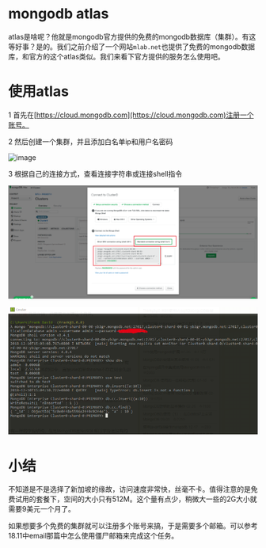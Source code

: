 # mongodb atlas
atlas是啥呢？他就是mongodb官方提供的免费的mongodb数据库（集群）。有这等好事？是的。我们之前介绍了一个网站`mlab.net`也提供了免费的mongodb数据库，和官方的这个atlas类似。我们来看下官方提供的服务怎么使用吧。
# 使用atlas
1 首先在[https://cloud.mongodb.com](https://cloud.mongodb.com)注册一个账号。

2 然后创建一个集群，并且添加白名单ip和用户名密码

![image](img/mongo1.gif)

3 根据自己的连接方式，查看连接字符串或连接shell指令

![image](img/mongo2.jpg)

![image](img/mongo3.jpg)

# 小结
不知道是不是选择了新加坡的缘故，访问速度非常快，丝毫不卡。值得注意的是免费试用的套餐下，空间的大小只有512M。这个量有点少，稍微大一些的2G大小就需要9美元一个月了。

如果想要多个免费的集群就可以注册多个账号来搞，于是需要多个邮箱。可以参考18.11中email那篇中怎么使用僵尸邮箱来完成这个任务。